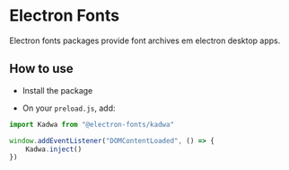 # Electron Fonts

Electron fonts packages provide font archives em electron desktop apps.

## How to use

* Install the package

* On your `preload.js`, add:

```ts
import Kadwa from "@electron-fonts/kadwa"

window.addEventListener("DOMContentLoaded", () => {
    Kadwa.inject()
})
```